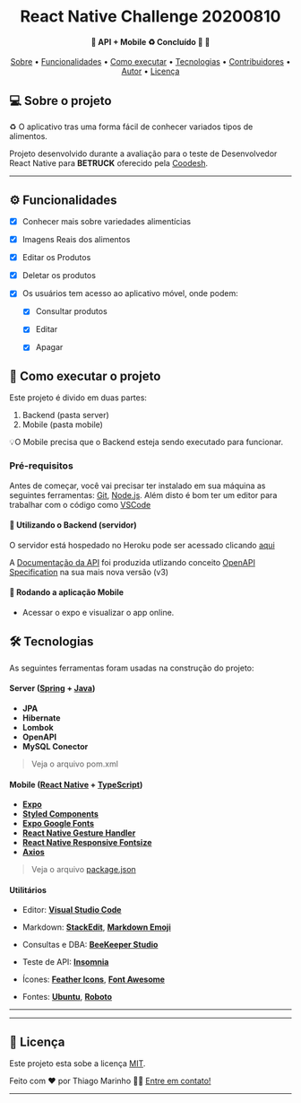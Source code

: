 

  
 
</p>
<h1 align="center">
	React Native Challenge 20200810
</h1>

<h4 align="center"> 
	🚧  API + Mobile ♻️ Concluído 🚀 🚧
</h4>

<p align="center">
 <a href="#-sobre-o-projeto">Sobre</a> •
 <a href="#-funcionalidades">Funcionalidades</a> •
 <a href="#-como-executar-o-projeto">Como executar</a> • 
 <a href="#-tecnologias">Tecnologias</a> • 
 <a href="#-contribuidores">Contribuidores</a> • 
 <a href="#-autor">Autor</a> • 
 <a href="#user-content--licença">Licença</a>
</p>


## 💻 Sobre o projeto

♻️ O aplicativo tras uma forma fácil de conhecer variados tipos de alimentos.


Projeto desenvolvido durante a avaliação para o teste de Desenvolvedor React Native para **BETRUCK** oferecido pela [Coodesh](https://coodesh.com).

---

## ⚙️ Funcionalidades

- [x] Conhecer mais sobre variedades alimentícias
- [x] Imagens Reais dos alimentos
- [x] Editar os Produtos
- [x] Deletar os produtos

- [x] Os usuários tem acesso ao aplicativo móvel, onde podem:
  - [x] Consultar produtos
  - [x] Editar
  - [x] Apagar


## 🚀 Como executar o projeto

Este projeto é divido em duas partes:
1. Backend (pasta server) 
2. Mobile (pasta mobile)

💡O Mobile precisa que o Backend esteja sendo executado para funcionar.

### Pré-requisitos

Antes de começar, você vai precisar ter instalado em sua máquina as seguintes ferramentas:
[Git](https://git-scm.com), [Node.js](https://nodejs.org/en/). 
Além disto é bom ter um editor para trabalhar com o código como [VSCode](https://code.visualstudio.com/)

#### 🎲 Utilizando o Backend (servidor)

O servidor está hospedado no Heroku pode ser acessado clicando [aqui](https://api-betruck.herokuapp.com/)

A [Documentação da API](https://api-betruck.herokuapp.com/swagger-ui.html) foi produzida utlizando conceito [OpenAPI Specification](https://github.com/OAI/OpenAPI-Specification) na sua mais nova versão (v3)





#### 🧭 Rodando a aplicação Mobile 
- Acessar o expo e visualizar o app online.


## 🛠 Tecnologias

As seguintes ferramentas foram usadas na construção do projeto:

#### **Server**  ([Spring](https://spring.io/projects/spring-framework)  +  [Java](https://docs.oracle.com/en/java/))

-   **JPA**
-   **Hibernate**
-   **Lombok**
-   **OpenAPI**
-   **MySQL Conector**

> Veja o arquivo  pom.xml

#### **Mobile**  ([React Native](http://www.reactnative.com/)  +  [TypeScript](https://www.typescriptlang.org/))

-   **[Expo](https://expo.io/)**
-    **[Styled Components](https://www.styled-components.com)**
-   **[Expo Google Fonts](https://github.com/expo/google-fonts)**
-   **[React Native Gesture Handler](https://)**
-   **[React Native Responsive Fontsize](https://)**
-   **[Axios](https://github.com/axios/axios)**

> Veja o arquivo  [package.json](https://)

#### [](https://github.com/tgmarinho/Ecoleta#utilit%C3%A1rios)**Utilitários**
-   Editor:  **[Visual Studio Code](https://code.visualstudio.com/)** 
-   Markdown:  **[StackEdit](https://stackedit.io/)**,  **[Markdown Emoji](https://gist.github.com/rxaviers/7360908)**

-   Consultas e DBA: **[BeeKeeper Studio](https://www.beekeeperstudio.io)**
-   Teste de API:  **[Insomnia](https://insomnia.rest/)**
-   Ícones:  **[Feather Icons](https://feathericons.com/)**,  **[Font Awesome](https://fontawesome.com/)**
-   Fontes:  **[Ubuntu](https://fonts.google.com/specimen/Ubuntu)**,  **[Roboto](https://fonts.google.com/specimen/Roboto)**


---

---

## 📝 Licença

Este projeto esta sobe a licença [MIT](./LICENSE).

Feito com ❤️ por Thiago Marinho 👋🏽 [Entre em contato!](https://www.linkedin.com/in/tgmarinho/)

---
